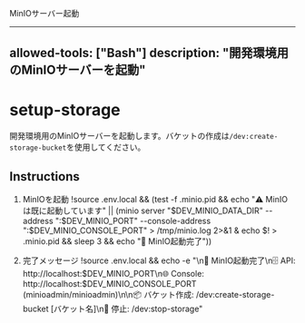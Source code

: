 MinIOサーバー起動

---
allowed-tools: ["Bash"]
description: "開発環境用のMinIOサーバーを起動"
---

# setup-storage

開発環境用のMinIOサーバーを起動します。バケットの作成は`/dev:create-storage-bucket`を使用してください。

## Instructions

1. MinIOを起動
   !source .env.local && (test -f .minio.pid && echo "⚠️  MinIOは既に起動しています" || (minio server "$DEV_MINIO_DATA_DIR" --address ":$DEV_MINIO_PORT" --console-address ":$DEV_MINIO_CONSOLE_PORT" > /tmp/minio.log 2>&1 & echo $! > .minio.pid && sleep 3 && echo "🚀 MinIO起動完了"))

2. 完了メッセージ
   !source .env.local && echo -e "\n🎉 MinIO起動完了\n🗄️  API: http://localhost:$DEV_MINIO_PORT\n🌐 Console: http://localhost:$DEV_MINIO_CONSOLE_PORT (minioadmin/minioadmin)\n\n📦 バケット作成: /dev:create-storage-bucket [バケット名]\n🛑 停止: /dev:stop-storage"